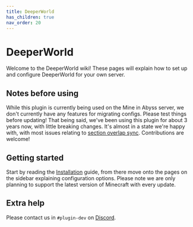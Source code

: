 ```yaml
---
title: DeeperWorld
has_children: true
nav_order: 20
---
```


# DeeperWorld

Welcome to the DeeperWorld wiki! These pages will explain how to set up and configure DeeperWorld for your own server.

## Notes before using

While this plugin is currently being used on the Mine in Abyss server, we don't currently have any features for migrating configs. Please test things before updating! That being said, we've been using this plugin for about 3 years now, with little breaking changes. It's almost in a state we're happy with, with most issues relating to [section overlap sync](https://github.com/MineInAbyss/DeeperWorld#notable-features-that-dont-get-synced-on-overlaps). Contributions are welcome!

## Getting started

Start by reading the [Installation](installation) guide, from there move onto the pages on the sidebar explaining configuration options. Please note we are only planning to support the latest version of Minecraft with every update.

## Extra help

Please contact us in `#plugin-dev` on [Discord](https://discord.gg/QXPCk2y).
